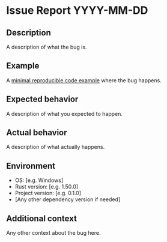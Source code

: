 # Issue Report YYYY-MM-DD
## Description
A description of what the bug is.

## Example
A [minimal reproducible code example](https://stackoverflow.com/help/minimal-reproducible-example) where the bug happens.

## Expected behavior
A description of what you expected to happen.

## Actual behavior
A description of what actually happens.

## Environment
- OS: [e.g. Windows]
- Rust version: [e.g. 1.50.0]
- Project version: [e.g. 0.1.0]
- [Any other dependency version if needed]

## Additional context
Any other context about the bug here.